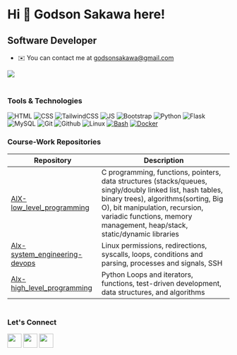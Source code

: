 
Hi 👋  Godson Sakawa here! 
=======================================

Software Developer
-------------------

* ✉️  You can contact me at [godsonsakawa@gmail.com](mailto:godsonsakawa@gmail.com)
  
<a href="https://www.twitter.com/godsonsakawa" target="_blank" rel="noreferrer"><img src="https://img.shields.io/twitter/follow/godsonsakawa?logo=twitter&style=for-the-badge&color=0891b2&labelColor=1c1917"/></a>

<h3 align="left"><br>Tools & Technologies</h3>

![HTML](https://img.shields.io/badge/html5-%23E34F26.svg?style=for-the-badge&logo=html5&logoColor=white) 
![CSS](https://img.shields.io/badge/css3-%231572B6.svg?style=for-the-badge&logo=css3&logoColor=white) 
![TailwindCSS](https://img.shields.io/badge/tailwindcss-%2338B2AC.svg?style=for-the-badge&logo=tailwind-css&logoColor=white)
![JS](https://img.shields.io/badge/javascript-%23323330.svg?style=for-the-badge&logo=javascript&logoColor=%23F7DF1E) 
![Bootstrap](https://img.shields.io/badge/bootstrap-%23563D7C.svg?style=for-the-badge&logo=bootstrap&logoColor=white) 
![Python](https://img.shields.io/badge/python-%2314354C.svg?style=for-the-badge&logo=python&logoColor=white) 
![Flask](https://img.shields.io/badge/flask-%23000.svg?style=for-the-badge&logo=flask&logoColor=white)
![MySQL](https://img.shields.io/badge/mysql-%2300f.svg?style=for-the-badge&logo=mysql&logoColor=white) 
![Git](https://img.shields.io/badge/git-%23F05033.svg?style=for-the-badge&logo=git&logoColor=white) ![Github](https://img.shields.io/badge/github-%23121011.svg?style=for-the-badge&logo=github&logoColor=white)
![Linux](https://img.shields.io/badge/Linux-FCC624?style=for-the-badge&logo=linux&logoColor=black) 
[![Bash](https://img.shields.io/badge/Bash-4EAA25?style=for-the-badge&logo=gnu-bash&logoColor=white)](https://www.gnu.org/software/bash/)
[![Docker](https://img.shields.io/badge/Docker-2496ED?style=for-the-badge&logo=docker&logoColor=white)](https://www.docker.com/)

### Course-Work Repositories

| Repository | Description |
| --- | --- |
| [AlX-low_level_programming](https://github.com/godsonsakawa/C-Python-Shell-MSQL-AirbnbProjects-/tree/main/alx-low_level_programming) | C programming, functions, pointers, data structures (stacks/queues, singly/doubly linked list, hash tables, binary trees), algorithms(sorting, Big O), bit manipulation, recursion, variadic functions, memory management, heap/stack, static/dynamic libraries |
| [Alx-system_engineering-devops](https://github.com/godsonsakawa/C-Python-Shell-MSQL-AirbnbProjects-/tree/main/alx-higher_level_programming) | Linux permissions, redirections, syscalls, loops, conditions and parsing, processes and signals, SSH |
| [Alx-high_level_programming](https://github.com/godsonsakawa/C-Python-Shell-MSQL-AirbnbProjects-/tree/main/alx-system_engineering-devops) | Python Loops and iterators, functions, test-driven development, data structures, and algorithms|


<h3 align="left"><br>Let's Connect</h3>

<p align="left"> 
    <a href="https://www.github.com/godsonsakawa" target="_blank" rel="noreferrer"><img src="https://raw.githubusercontent.com/danielcranney/readme-generator/main/public/icons/socials/github.svg" width="32" height="32" /></a>
    <a href="https://www.linkedin.com/in/gsakawa/" target="_blank" rel="noreferrer"><img src="https://raw.githubusercontent.com/danielcranney/readme-generator/main/public/icons/socials/linkedin.svg" width="32" height="32" /></a> 
    <a href="https://www.twitter.com/godsonsakawa" target="_blank" rel="noreferrer"><img src="https://raw.githubusercontent.com/danielcranney/readme-generator/main/public/icons/socials/twitter.svg" width="32" height="32" /></a>
</p>


